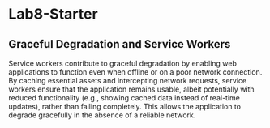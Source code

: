 # Lab8-Starter

## Graceful Degradation and Service Workers

Service workers contribute to graceful degradation by enabling web applications to function even when offline or on a poor network connection. By caching essential assets and intercepting network requests, service workers ensure that the application remains usable, albeit potentially with reduced functionality (e.g., showing cached data instead of real-time updates), rather than failing completely. This allows the application to degrade gracefully in the absence of a reliable network.